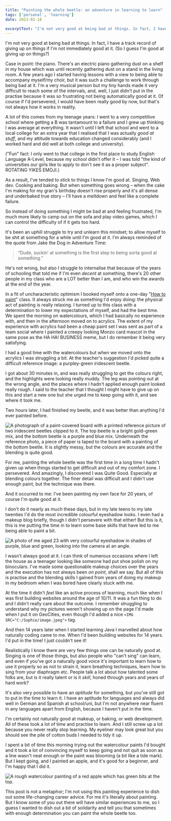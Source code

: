```yaml
---
title: "Painting the whole beetle: an adventure in learning to learn"
tags: ['personal', 'learning']
date: 2023-02-18

excerptText: "I'm not very good at being bad at things. In fact, I have a track record of giving up on things if I'm not immediately good at it. (So I guess I'm good at giving up on things?) This is a tale of learning to persevere and accepting the effort that goes into learning new skills."
---
```


I'm not very good at being bad at things. In fact, I have a track record of giving up on things if I'm not immediately good at it. (So I guess I'm good at giving up on things?)

Case in point: the piano. There's an electric piano gathering dust on a shelf in my house which was until recently gathering dust on a stand in the living room. A few years ago I started having lessons with a view to being able to accompany myself/my choir, but it was such a challenge to work through being bad at it. I'm a very musical person but my tiny hands made it very difficult to reach some of the intervals, and, well, I just didn't put in the practise because it was so frustrating not being automatically good at it. Of course if I'd persevered, I would have been really good by now, but that's not always how it works in reality.

A lot of this comes from my teenage years: I went to a very competitive school where getting a B was tantamount to a failure and I grew up thinking I was average at everything. It wasn't until I left that school and went to a local college for an extra year that I realised that I was actually *good at stuff*, and my attitude towards education changed considerably (and I worked hard and did well at both college and university). 

("Fun" fact: I only went to that college in the first place to study English Language A-Level, because my school didn't offer it &ndash; I was told "the kind of universities our girls like to apply to don't see it as a proper subject". ROTATING YIKES EMOJI.)

As a result, I've tended to stick to things I know I'm good at. Singing. Web dev. Cooking and baking. But when something goes wrong &ndash; when the cake I'm making for my gran's birthday doesn't rise properly and it's all dense and underbaked true story &ndash; I'll have a meltdown and feel like a complete failure. 

So instead of doing something I might be bad at and feeling frustrated, I'm much more likely to camp out on the sofa and play video games, which I can control the difficulty of if it gets too hard. 

It's been an uphill struggle to try and unlearn this mindset; to allow myself to be shit at something for a while until I'm good at it. I'm always reminded of the quote from Jake the Dog in Adventure Time:
> “Dude, suckin’ at something is the first step to being sorta good at something.” 

He's not wrong, but also I struggle to internalise that because of the years of schooling that told me if I'm even *decent* at something, there's 20 other people in my class who are a LOT better than I am, and who win the awards at the end of the year. 

In a fit of uncharacteristic optimism I booked myself onto a one-day "[How to paint](https://www.city-academy.com/how-to-paint-beginners)" class. It always struck me as something I'd enjoy doing: the physical act of painting is really relaxing. I turned up to this class with a determination to lower my expectations of myself, and had the best time. We spent the morning on watercolours, which I had basically no experience with, and then in the afternoon moved on to acrylics. The extent of my experience with acrylics had been a cheap paint set I was sent as part of a team social where I painted a creepy looking Monzo card mascot in the same pose as the HA HA! BUSINESS meme, but I do remember it being very satisfying. 

I had a good time with the watercolours but when we moved onto the acrylics I was struggling a bit. At the teacher's suggestion I'd picked quite a difficult reference image: a purpley-green iridescent beetle. 

I got about 30 minutes in, and was really struggling to get the colours right, and the highlights were looking really muddy. The leg was pointing out at the wrong angle, and the places where I hadn't applied enough paint looked really rough. I said to the teacher that I thought I might have to give up on this and start a new one but she urged me to keep going with it, and see where it took me.

Two hours later, I had finished my beetle, and it was better than anything I'd ever painted before. 

![A photograph of a paint-covered board with a printed reference picture of two iridescent beetles clipped to it. The top beetle is a bright gold-green mix, and the bottom beetle is a purple and blue mix. Underneath the reference photo, a piece of paper is taped to the board with a painting of the bottom beetle. It is slightly messy, but the colours are accurate and the blending is quite good.](/img/blog/beetle/beetle.JPG)

For me, painting the whole beetle was the first time in a long time I hadn't given up when things started to get difficult and out of my comfort zone. I persevered. And amazingly, I discovered I was Quite Good. Especially at blending colours together. The finer detail was difficult and I didn't use enough paint, but the technique was there. 

And it occurred to me: I've been painting my own face for 20 years, of course I'm quite good at it. 

I don't do it nearly as much these days, but in my late teens to my late twenties I'd do the most incredible colourful eyeshadow looks. I even had a makeup blog briefly, though I didn't persevere with that either! But this is it, this is me putting the time in to learn some base skills that have led to me being able to paint a bit. 

![A photo of me aged 23 with very colourful eyeshadow in shades of purple, blue and green, looking into the camera at an angle.](/img/blog/beetle/makeup-2012.jpg "Me, circa 2012, doing my best Makeup Blogger face. Serious eyeshadow skills though.")

I wasn't always good at it. I can think of numerous occasions where I left the house as a teenager looking like someone had put shoe polish on my binoculars. I've made some questionable makeup choices over the years and the execution has not always been *on point*, shall we say. But all of this is practise and the blending skills I gained from years of doing my makeup in my bedroom when I was bored have clearly stuck with me.

At the time it didn't *feel* like an active process of learning, much like when I was first building websites around the age of 10/11. It was a fun thing to do and I didn't really care about the outcome. I remember struggling to understand why my pictures weren't showing up on the page I'd made when I put it on GeoCities, even though I'd added a nice `<IMG SRC="C:/Sophie/image.jpeg">` tag.  

And then 14 years later when I started learning Java I marvelled about how naturally coding came to me. When I'd been building websites for 14 years. I'd put in the time! I just couldn't see it! 

Realistically I know there are very few things one can be naturally good at. Singing is one of those things, but also people who "can't sing" can learn, and even if you've got a naturally good voice it's important to learn how to use it properly so as not to strain it, learn breathing techniques, learn how to sing from your diaphragm etc. People talk a lot about how talented some folks are, but is it really talent or is it *skill*, honed through years and years of hard work?

It's also very possible to have an *aptitude* for something, but you've still got to put in the time to learn it. I have an aptitude for languages and always did well in German and Spanish at school/uni, but I'm not anywhere near fluent in any languages apart from English, because I haven't put in the time.

I'm certainly not naturally good at makeup, or baking, or web development. All of these took a lot of time and practise to learn. And I still screw up a lot because you never really stop learning. My eyeliner may look great but you should see the pile of cotton buds I needed to tidy it up. 

I spent a bit of time this morning trying out the watercolour paints I'd bought and it took a lot of convincing myself to keep going and not quit as soon as a line wasn't neat enough or the paint was blooming (a bit like a tide mark). But I kept going, and I painted an apple, and it's good for a beginner, and I'm happy that I did it.  

![A rough watercolour painting of a red apple which has green bits at the top.](/img/blog/beetle/apple.JPG)

This post is not a metaphor; I'm not using this painting experience to dish out some life-changing career advice. For me it's literally about painting. But I know some of you out there will have similar experiences to me, so I guess I wanted to dish out a bit of solidarity and tell you that sometimes with enough determination you can paint the whole beetle too.
